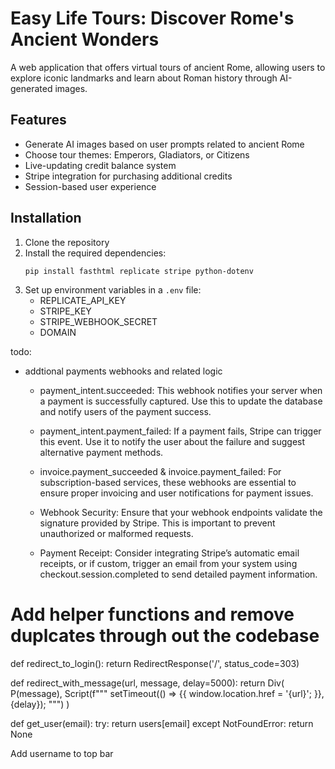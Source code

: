 # Easy Life Tours: Discover Rome's Ancient Wonders

A web application that offers virtual tours of ancient Rome, allowing users to explore iconic landmarks and learn about Roman history through AI-generated images.

## Features

- Generate AI images based on user prompts related to ancient Rome
- Choose tour themes: Emperors, Gladiators, or Citizens
- Live-updating credit balance system
- Stripe integration for purchasing additional credits
- Session-based user experience

## Installation

1. Clone the repository
2. Install the required dependencies:
   ```
   pip install fasthtml replicate stripe python-dotenv
   ```
3. Set up environment variables in a `.env` file:
   - REPLICATE_API_KEY
   - STRIPE_KEY
   - STRIPE_WEBHOOK_SECRET
   - DOMAIN

todo: 
- addtional payments webhooks and related logic

    - payment_intent.succeeded:
    This webhook notifies your server when a payment is successfully captured. Use this to update the database and notify users of the payment success.
    
    - payment_intent.payment_failed:
    If a payment fails, Stripe can trigger this event. Use it to notify the user about the failure and suggest alternative payment methods.
    
    - invoice.payment_succeeded & invoice.payment_failed:
    For subscription-based services, these webhooks are essential to ensure proper invoicing and user notifications for payment issues.
    
    - Webhook Security:
    Ensure that your webhook endpoints validate the signature provided by Stripe. This is important to prevent unauthorized or malformed requests.
    
    - Payment Receipt:
    Consider integrating Stripe’s automatic email receipts, or if custom, trigger an email from your system using checkout.session.completed to send detailed payment information.


# Add helper functions and remove duplcates through out the codebase

def redirect_to_login():
    return RedirectResponse('/', status_code=303)

def redirect_with_message(url, message, delay=5000):
    return Div(
        P(message),
        Script(f"""
            setTimeout(() => {{
                window.location.href = '{url}';
            }}, {delay});
        """)
    )

def get_user(email):
    try:
        return users[email]
    except NotFoundError:
        return None


Add username to top bar 
